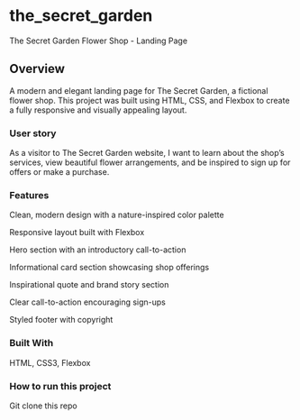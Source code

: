 # the_secret_garden
The Secret Garden Flower Shop - Landing Page

## Overview
A modern and elegant landing page for The Secret Garden, a fictional flower shop.
This project was built using HTML, CSS, and Flexbox to create a fully responsive and visually appealing layout.

### User story
As a visitor to The Secret Garden website,
I want to learn about the shop’s services, view beautiful flower arrangements, and be inspired to sign up for offers or make a purchase.

### Features
Clean, modern design with a nature-inspired color palette 

Responsive layout built with Flexbox

Hero section with an introductory call-to-action

Informational card section showcasing shop offerings

Inspirational quote and brand story section

Clear call-to-action encouraging sign-ups

Styled footer with copyright

### Built With
HTML, CSS3, Flexbox

### How to run this project
Git clone this repo 
